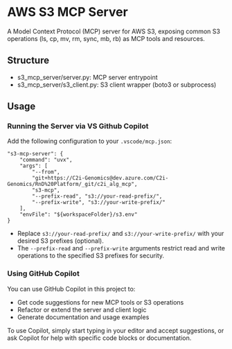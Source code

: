 # AWS S3 MCP Server

A Model Context Protocol (MCP) server for AWS S3, exposing common S3 operations (ls, cp, mv, rm, sync, mb, rb) as MCP tools and resources.

## Structure
- s3_mcp_server/server.py: MCP server entrypoint
- s3_mcp_server/s3_client.py: S3 client wrapper (boto3 or subprocess)

## Usage

### Running the Server via VS Github Copilot

Add the following configuration to your `.vscode/mcp.json`:

```jsonc
"s3-mcp-server": {
    "command": "uvx",
    "args": [
        "--from",
        "git+https://C2i-Genomics@dev.azure.com/C2i-Genomics/RnD%20Platform/_git/c2i_alg_mcp",
        "s3-mcp",
        "--prefix-read", "s3://your-read-prefix/",
        "--prefix-write", "s3://your-write-prefix/"
    ],
    "envFile": "${workspaceFolder}/s3.env"
}
```

- Replace `s3://your-read-prefix/` and `s3://your-write-prefix/` with your desired S3 prefixes (optional).
- The `--prefix-read` and `--prefix-write` arguments restrict read and write operations to the specified S3 prefixes for security.

### Using GitHub Copilot

You can use GitHub Copilot in this project to:
- Get code suggestions for new MCP tools or S3 operations
- Refactor or extend the server and client logic
- Generate documentation and usage examples

To use Copilot, simply start typing in your editor and accept suggestions, or ask Copilot for help with specific code blocks or documentation.
